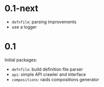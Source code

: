 # 0.1-next

- `defnfile`: parsing improvements
- use a logger

# 0.1

Initial packages:
- `defnfile`: build definition file parser
- `api`: simple API crawler and interface
- `compositions`: raids compositions generator
